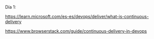 Día 1:

https://learn.microsoft.com/es-es/devops/deliver/what-is-continuous-delivery

https://www.browserstack.com/guide/continuous-delivery-in-devops

